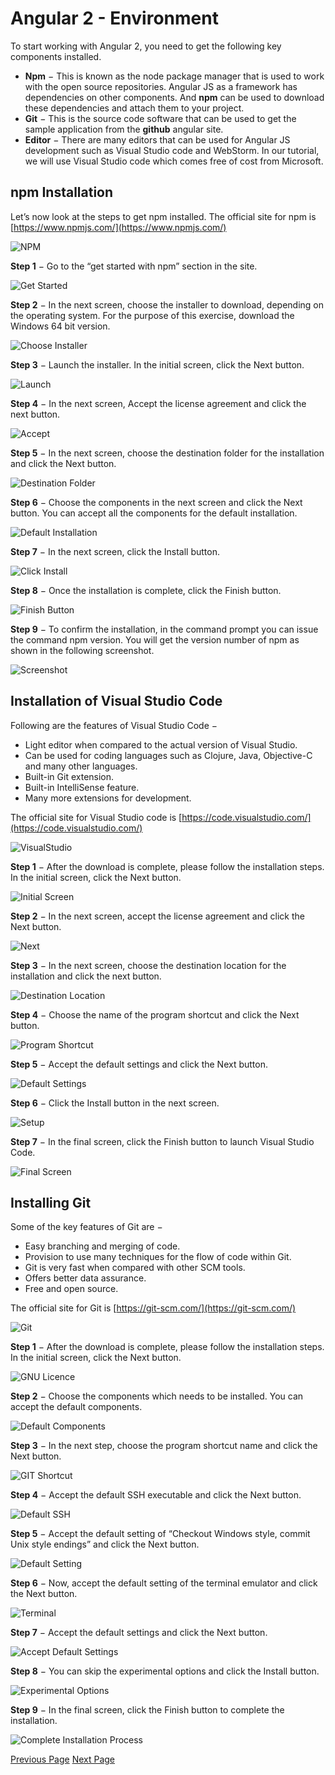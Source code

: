 # Angular 2 - Environment
To start working with Angular 2, you need to get the following key components installed.

   * **Npm** − This is known as the node package manager that is used to work with the open source repositories. Angular JS as a framework has dependencies on other components. And **npm** can be used to download these dependencies and attach them to your project.
   * **Git** − This is the source code software that can be used to get the sample application from the **github** angular site.
   * **Editor** − There are many editors that can be used for Angular JS development such as Visual Studio code and WebStorm. In our tutorial, we will use Visual Studio code which comes free of cost from Microsoft.

## npm Installation
Let’s now look at the steps to get npm installed. The official site for npm is [https://www.npmjs.com/](https://www.npmjs.com/) 

![NPM](../angular2/images/npm.jpg)

**Step 1** − Go to the “get started with npm” section in the site.

![Get Started](../angular2/images/get_started.jpg)

**Step 2** − In the next screen, choose the installer to download, depending on the operating system. For the purpose of this exercise, download the Windows 64 bit version.

![Choose Installer](../angular2/images/choose_installer.jpg)

**Step 3** − Launch the installer. In the initial screen, click the Next button.

![Launch](../angular2/images/launch.jpg)

**Step 4** − In the next screen, Accept the license agreement and click the next button.

![Accept](../angular2/images/accept.jpg)

**Step 5** − In the next screen, choose the destination folder for the installation and click the Next button.

![Destination Folder](../angular2/images/destination_folder.jpg)

**Step 6** − Choose the components in the next screen and click the Next button. You can accept all the components for the default installation.

![Default Installation](../angular2/images/default_installation.jpg)

**Step 7** − In the next screen, click the Install button.

![Click Install](../angular2/images/click_install.jpg)

**Step 8** − Once the installation is complete, click the Finish button.

![Finish Button](../angular2/images/finish_button.jpg)

**Step 9** − To confirm the installation, in the command prompt you can issue the command npm version. You will get the version number of npm as shown in the following screenshot.

![Screenshot](../angular2/images/screenshot.jpg)

## Installation of Visual Studio Code
Following are the features of Visual Studio Code −

   * Light editor when compared to the actual version of Visual Studio.
   * Can be used for coding languages such as Clojure, Java, Objective-C and many other languages.
   * Built-in Git extension.
   * Built-in IntelliSense feature.
   * Many more extensions for development.

The official site for Visual Studio code is [https://code.visualstudio.com/](https://code.visualstudio.com/) 

![VisualStudio](../angular2/images/visualstudio.jpg)

**Step 1** − After the download is complete, please follow the installation steps. In the initial screen, click the Next button.

![Initial Screen](../angular2/images/initial_screen.jpg)

**Step 2** − In the next screen, accept the license agreement and click the Next button.

![Next](../angular2/images/next.jpg)

**Step 3** − In the next screen, choose the destination location for the installation and click the next button.

![Destination Location](../angular2/images/destination_location.jpg)

**Step 4** − Choose the name of the program shortcut and click the Next button.

![Program Shortcut](../angular2/images/program_shortcut.jpg)

**Step 5** − Accept the default settings and click the Next button.

![Default Settings](../angular2/images/default_settings.jpg)

**Step 6** − Click the Install button in the next screen.

![Setup](../angular2/images/setup.jpg)

**Step 7** − In the final screen, click the Finish button to launch Visual Studio Code.

![Final Screen](../angular2/images/final_screen.jpg)

## Installing Git
Some of the key features of Git are −

   * Easy branching and merging of code.
   * Provision to use many techniques for the flow of code within Git.
   * Git is very fast when compared with other SCM tools.
   * Offers better data assurance.
   * Free and open source.

The official site for Git is [https://git-scm.com/](https://git-scm.com/) 

![Git](../angular2/images/git.jpg)

**Step 1** − After the download is complete, please follow the installation steps. In the initial screen, click the Next button.

![GNU Licence](../angular2/images/gnu_licence.jpg)

**Step 2** − Choose the components which needs to be installed. You can accept the default components.

![Default Components](../angular2/images/default_components.jpg)

**Step 3** − In the next step, choose the program shortcut name and click the Next button.

![GIT Shortcut](../angular2/images/git_shortcut.jpg)

**Step 4** − Accept the default SSH executable and click the Next button.

![Default SSH](../angular2/images/default_ssh.jpg)

**Step 5** − Accept the default setting of “Checkout Windows style, commit Unix style endings” and click the Next button.

![Default Setting](../angular2/images/default_setting.jpg)

**Step 6** − Now, accept the default setting of the terminal emulator and click the Next button.

![Terminal](../angular2/images/terminal.jpg)

**Step 7** − Accept the default settings and click the Next button.

![Accept Default Settings](../angular2/images/accept_default_settings.jpg)

**Step 8** − You can skip the experimental options and click the Install button.

![Experimental Options](../angular2/images/experimental_options.jpg)

**Step 9** − In the final screen, click the Finish button to complete the installation.

![Complete Installation Process](../angular2/images/complete_installation_process.jpg)


[Previous Page](../angular2/angular2_overview.md) [Next Page](../angular2/angular2_hello_world.md) 
